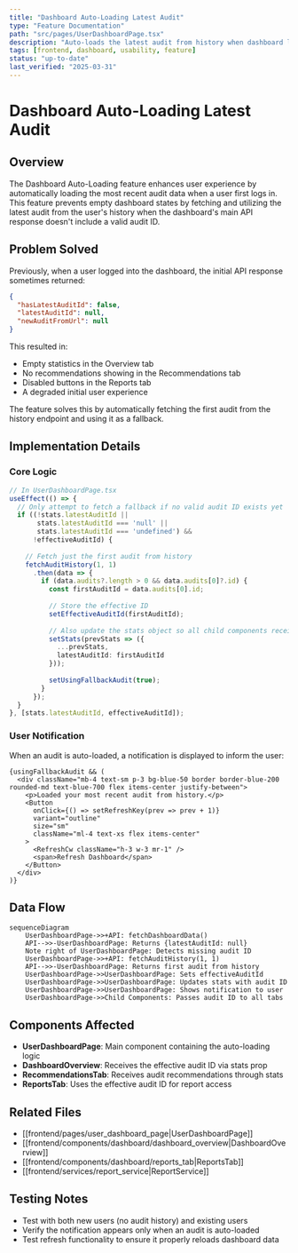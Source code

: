 ```yaml
---
title: "Dashboard Auto-Loading Latest Audit"
type: "Feature Documentation"
path: "src/pages/UserDashboardPage.tsx"
description: "Auto-loads the latest audit from history when dashboard loads with empty audit ID"
tags: [frontend, dashboard, usability, feature]
status: "up-to-date"
last_verified: "2025-03-31"
---
```


# Dashboard Auto-Loading Latest Audit

## Overview
The Dashboard Auto-Loading feature enhances user experience by automatically loading the most recent audit data when a user first logs in. This feature prevents empty dashboard states by fetching and utilizing the latest audit from the user's history when the dashboard's main API response doesn't include a valid audit ID.

## Problem Solved
Previously, when a user logged into the dashboard, the initial API response sometimes returned:
```json
{
  "hasLatestAuditId": false,
  "latestAuditId": null, 
  "newAuditFromUrl": null
}
```

This resulted in:
- Empty statistics in the Overview tab
- No recommendations showing in the Recommendations tab
- Disabled buttons in the Reports tab
- A degraded initial user experience

The feature solves this by automatically fetching the first audit from the history endpoint and using it as a fallback.

## Implementation Details

### Core Logic
```typescript
// In UserDashboardPage.tsx
useEffect(() => {
  // Only attempt to fetch a fallback if no valid audit ID exists yet
  if ((!stats.latestAuditId || 
       stats.latestAuditId === 'null' || 
       stats.latestAuditId === 'undefined') && 
      !effectiveAuditId) {
    
    // Fetch just the first audit from history
    fetchAuditHistory(1, 1)
      .then(data => {
        if (data.audits?.length > 0 && data.audits[0]?.id) {
          const firstAuditId = data.audits[0].id;
          
          // Store the effective ID
          setEffectiveAuditId(firstAuditId);
          
          // Also update the stats object so all child components receive it
          setStats(prevStats => ({
            ...prevStats,
            latestAuditId: firstAuditId
          }));
          
          setUsingFallbackAudit(true);
        }
      });
  }
}, [stats.latestAuditId, effectiveAuditId]);
```

### User Notification
When an audit is auto-loaded, a notification is displayed to inform the user:

```tsx
{usingFallbackAudit && (
  <div className="mb-4 text-sm p-3 bg-blue-50 border border-blue-200 rounded-md text-blue-700 flex items-center justify-between">
    <p>Loaded your most recent audit from history.</p>
    <Button
      onClick={() => setRefreshKey(prev => prev + 1)}
      variant="outline"
      size="sm"
      className="ml-4 text-xs flex items-center"
    >
      <RefreshCw className="h-3 w-3 mr-1" />
      <span>Refresh Dashboard</span>
    </Button>
  </div>
)}
```

## Data Flow

```mermaid
sequenceDiagram
    UserDashboardPage->>+API: fetchDashboardData()
    API-->>-UserDashboardPage: Returns {latestAuditId: null}
    Note right of UserDashboardPage: Detects missing audit ID
    UserDashboardPage->>+API: fetchAuditHistory(1, 1)
    API-->>-UserDashboardPage: Returns first audit from history
    UserDashboardPage->>UserDashboardPage: Sets effectiveAuditId
    UserDashboardPage->>UserDashboardPage: Updates stats with audit ID
    UserDashboardPage->>UserDashboardPage: Shows notification to user
    UserDashboardPage->>Child Components: Passes audit ID to all tabs
```

## Components Affected
- **UserDashboardPage**: Main component containing the auto-loading logic
- **DashboardOverview**: Receives the effective audit ID via stats prop
- **RecommendationsTab**: Receives audit recommendations through stats
- **ReportsTab**: Uses the effective audit ID for report access

## Related Files
- [[frontend/pages/user_dashboard_page|UserDashboardPage]]
- [[frontend/components/dashboard/dashboard_overview|DashboardOverview]]
- [[frontend/components/dashboard/reports_tab|ReportsTab]]
- [[frontend/services/report_service|ReportService]]

## Testing Notes
- Test with both new users (no audit history) and existing users
- Verify the notification appears only when an audit is auto-loaded
- Test refresh functionality to ensure it properly reloads dashboard data
